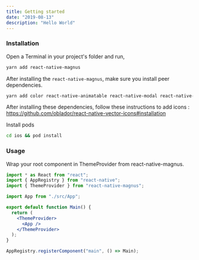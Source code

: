 ```yaml
---
title: Getting started
date: "2019-08-13"
description: "Hello World"
---
```


### Installation

Open a Terminal in your project's folder and run,

```bash
yarn add react-native-magnus
```

After installing the `react-native-magnus`, make sure you install peer dependencies.

```bash
yarn add color react-native-animatable react-native-modal react-native-vector-icons
```

After installing these dependencies, follow these instructions to add icons : https://github.com/oblador/react-native-vector-icons#installation

Install pods

```bash
cd ios && pod install
```

### Usage

Wrap your root component in ThemeProvider from react-native-magnus.

```jsx
import * as React from "react";
import { AppRegistry } from "react-native";
import { ThemeProvider } from "react-native-magnus";

import App from "./src/App";

export default function Main() {
  return (
    <ThemeProvider>
      <App />
    </ThemeProvider>
  );
}

AppRegistry.registerComponent("main", () => Main);
```

<br>
